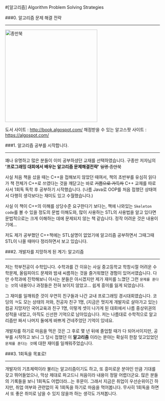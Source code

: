 #[알고리즘] Algorithm Problem Solving Strategies

###0. 알고리즘 문제 해결 전략
___
<img alt="종만북" title="종만북" src="http://image.kyobobook.co.kr/images/book/xlarge/546/x9788966260546.jpg" width="300" height="300"/>  

도서 사이트 : <http://book.algospot.com/>
채점받을 수 있는 알고스팟 사이트 : <https://algospot.com/>

###1. 알고리즘 공부를 시작합니다.
___
꽤나 유명하고 많은 분들이 이미 공부하셨던 교재를 선택하였습니다.
구종만 저자님의 **'프로그래밍 대회에서 배우는 알고리즘 문제해결전략'** ~~일명 종만북~~

사실 처음 책을 샀을 때는 C++을 접해보지 않았던 때여서, 책의 초반부를 유심히 읽다가 책 전체가 C++로 쓰였다는 것을 깨닫고는 바로 ~~기쁨으로 가득차~~ C++ 교재를 따로 사서 1회독 독학 후 공부하기 시작했습니다. (나름 Java로 OOP를 처음 접했던 상태여서 다행히 생각보다는 재미도 있고 수월했습니다.)

사실 이 책이 C++의 이해를 상당수준 요구한다기 보다는, 책에 나와있는 `Skeleton code`를 볼 수 있을 정도의 문법 이해도와, 많이 사용하는 STL의 사용법을 알고 있다면 문법적으로는 크게 이해하는 데에 문제되지 않는 책 같습니다. 정작 어려운 것은 내용이기에...

저도 제가 공부했던 C++책에는 STL설명이 없었기에 알고리즘 공부하면서 그때그때 STL이 나올 때마다 정리하면서 보고 있습니다.

###2. 개발자를 지망하게 된 계기: 알고리즘
___
저는 학부전공이 수학입니다. 수학과를 간 이유는 사실 중고등학교 학창시절 어려운 수학문제, 올림피아드 문제와 밤새 씨름하는 것을 즐거워했던 경험이 있어서였습니다. 다만 수학과에 진학해보니 아시는 분들은 아시겠지만 제가 재미를 느꼈던 그런 `문제를 푼다는 것`의 내용이나 과정들은 전혀 보이지 않았고... 쉽게 흥미를 잃게 되었습니다.

그 재미를 일깨워준 것이 우연히 친구들과 나간 교내 프로그래밍 경시대회였습니다. 코딩의 ㅋ도 모는 상태의 저와, 전공자 친구 1명, (지금은 멋지게 개발자로 살아가고 있는)컴공 지망자인 국어교육과 친구 1명, 이렇게 셋이 나가게 된 대회에서 나름 중상위권의 성적을 내었고, 아직도 신선한 기억으로 남아있습니다. 저는 나름대로 수학적으로 알고리즘만 짜서 나머지 둘에게 바쁘게 건네주었던 기억이 있네요.

개발자를 하기로 마음을 먹은 것은 그 후로 몇 년 뒤에 졸업할 때가 다 되어서이지만, 공부를 시작하고 보니 그 당시 접했던 이 **알고리즘** 이라는 분야는 확실히 한참 잊고있었던 `문제를 푼다는 것`에 대한 재미를 일깨워주었습니다.

###3. 1회독을 목표로!
___
개발자의 기초체력이라 불리는 알고리즘이기도 하고, 또 흥미로운 분야인 만큼 기대를 갖고 뛰어들었으나, 막상 제대로 파고드니 처음이라 내용이 정말 어렵더군요. 많은 분들의 기록들을 보니 1회독도 어렵더라...는 후문이.
그래서 지금은 취업이 우선순위이긴 하지만, 취업 여부와 관련없이 꼭 1회독을 하기로 마음을 먹어봅니다. 무사히 1회독을 하면서 또 좋은 취미로 남을 수 있지 않을까 하는 생각도 가져봅니다.
